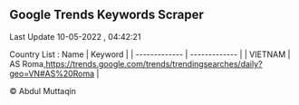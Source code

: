 

## Google Trends Keywords Scraper 
 
Last Update 10-05-2022 , 04:42:21

Country List :
 Name  | Keyword |
| ------------- | ------------- |
| VIETNAM | AS Roma,https://trends.google.com/trends/trendingsearches/daily?geo=VN#AS%20Roma |



© Abdul Muttaqin 
